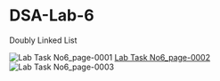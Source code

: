 # DSA-Lab-6
Doubly Linked List

![Lab Task No6_page-0001](https://user-images.githubusercontent.com/73307548/183743864-319d8450-b523-4e30-84fa-73d81d0fa50d.jpg)
[Lab Task No6_page-0002](https://user-images.githubusercontent.com/73307548/183743877-41615642-bf1a-44fd-b4f0-c195a2694bd7.jpg)
![Lab Task No6_page-0003](https://user-images.githubusercontent.com/73307548/183743880-93d68dc1-2a40-4522-a941-cb6225f3b3c1.jpg)

